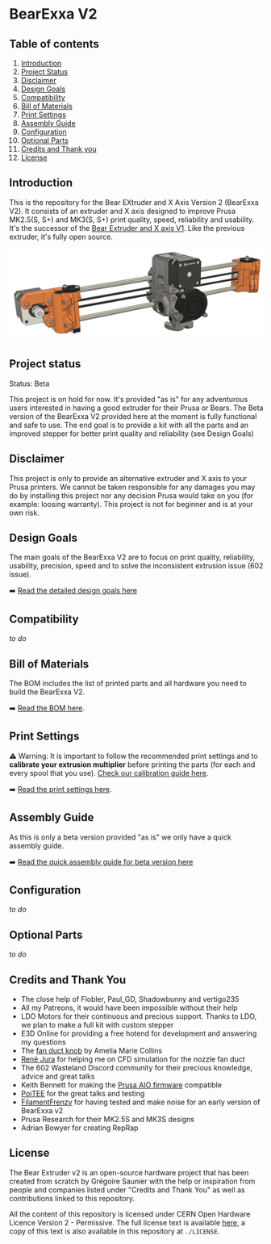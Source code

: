 # BearExxa V2

## Table of contents
  1. [Introduction](#introduction)
  1. [Project Status](#project-status)
  1. [Disclaimer](#disclaimer)
  1. [Design Goals](#design-goals)
  1. [Compatibility](#compatibility)
  1. [Bill of Materials](#bill-of-materials)
  1. [Print Settings](#print-settings)
  1. [Assembly Guide](#assembly-guide)
  1. [Configuration](#configuration)
  1. [Optional Parts](#optional-parts)
  1. [Credits and Thank you](#credits-and-thank-you)
  1. [License](#license)

## Introduction 

This is the repository for the Bear EXtruder and X Axis Version 2 (BearExxa V2). It consists of an extruder and X axis designed to improve Prusa MK2.5(S, S+) and MK3(S, S+) print quality, speed, reliability and usability. It's the successor of the [Bear Extruder and X axis V1](https://github.com/gregsaun/bear_extruder_and_x_axis). Like the previous extruder, it's fully open source.

![BearExxa V2 CAD assemnly](extra/images/assembly_01.jpg)

## Project status

Status: Beta

This project is on hold for now. It's provided "as is" for any adventurous users interested in having a good extruder for their Prusa or Bears. The Beta version of the BearExxa V2 provided here at the moment is fully functional and safe to use. The end goal is to provide a kit with all the parts and an improved stepper for better print quality and reliability (see Design Goals)

## Disclaimer

This project is only to provide an alternative extruder and X axis to your Prusa printers. We cannot be taken responsible for any damages you may do by installing this project nor any decision Prusa would take on you (for example: loosing warranty). This project is not for beginner and is at your own risk.

## Design Goals

The main goals of the BearExxa V2 are to focus on print quality, reliability, usability, precision, speed and to solve the inconsistent extrusion issue (602 issue).
 
:arrow_right: [Read the detailed design goals here](doc/design_goals.md)

## Compatibility

*to do*

## Bill of Materials

The BOM includes the list of printed parts and all hardware you need to build the BearExxa V2.

:arrow_right: [Read the BOM here](doc/bom.md).

## Print Settings

:warning: Warning: It is important to follow the recommended print settings and to **calibrate your extrusion multiplier** before printing the parts (for each and every spool that you use). [Check our calibration guide here](https://guides.bear-lab.com/Guide/Extrusion+multiplier+and+filament+diameter/8).

:arrow_right: [Read the print settings here](doc/print_settings.md).


## Assembly Guide

As this is only a beta version provided "as is" we only have a quick assembly guide.

:arrow_right: [Read the quick assembly guide for beta version here](doc/quick_assembly_guide/README.md)

## Configuration

*to do*

## Optional Parts

*to do*

## Credits and Thank You

- The close help of Flobler, Paul_GD, Shadowbunny and vertigo235
- All my Patreons, it would have been impossible without their help
- LDO Motors for their continuous and precious support. Thanks to LDO, we plan to make a full kit with custom stepper
- E3D Online for providing a free hotend for development and answering my questions
- The [fan duct knob](https://www.printables.com/model/113157-bear-extruder-v1-fan-duct-knob) by Amelia Marie Collins
- [René Jura](https://rene-jurack.de) for helping me on CFD simulation for the nozzle fan duct
- The 602 Wasteland Discord community for their precious knowledge, advice and great talks
- Keith Bennett for making the [Prusa AIO firmware](https://github.com/thisiskeithb/PrusaAIO) compatible
- [PoiTEE](https://x.com/PoiTEE) for the great talks and testing
- [FilamentFrenzy](https://x.com/FilamentFrenzy) for having tested and make noise for an early version of BearExxa v2
- Prusa Research for their MK2.5S and MK3S designs
- Adrian Bowyer for creating RepRap

## License

The Bear Extruder v2 is an open-source hardware project that has been created from scratch by Grégoire Saunier with the help or inspiration from people and companies listed under "Credits and Thank You" as well as contributions linked to this repository.

All the content of this repository is licensed under CERN Open Hardware Licence Version 2 - Permissive. The full license text is available [here](https://ohwr.org/project/cernohl/-/wikis/uploads/3eff4154d05e7a0459f3ddbf0674cae4/cern_ohl_p_v2.txt), a copy of this text is also available in this repository at `./LICENSE`.